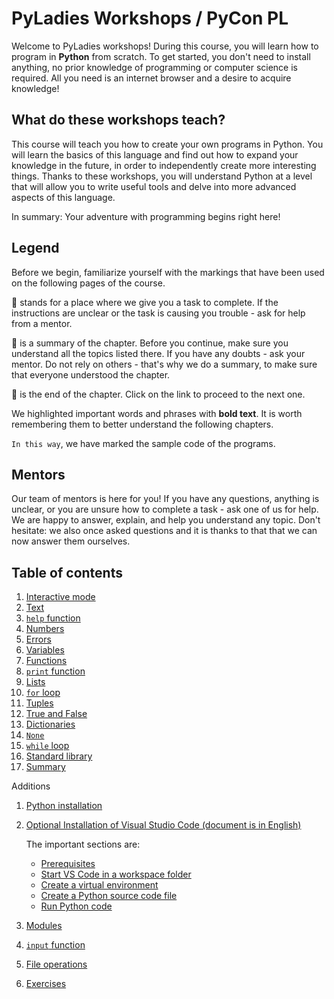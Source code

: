# PyLadies Workshops / PyCon PL

Welcome to PyLadies workshops! During this course, you will learn how to program in **Python** from scratch. To get started, you don't need to install anything, no prior knowledge of programming or computer science is required. All you need is an internet browser and a desire to acquire knowledge!

## What do these workshops teach?

This course will teach you how to create your own programs in Python. You will learn the basics of this language and find out how to expand your knowledge in the future, in order to independently create more interesting things. Thanks to these workshops, you will understand Python at a level that will allow you to write useful tools and delve into more advanced aspects of this language.

In summary: Your adventure with programming begins right here!

## Legend

Before we begin, familiarize yourself with the markings that have been used on the following pages of the course.

:snake: stands for a place where we give you a task to complete. If the instructions are unclear or the task is causing you trouble - ask for help from a mentor.

:pushpin: is a summary of the chapter. Before you continue, make sure you understand all the topics listed there. If you have any doubts - ask your mentor. Do not rely on others - that's why we do a summary, to make sure that everyone understood the chapter.

:checkered_flag: is the end of the chapter. Click on the link to proceed to the next one.

We highlighted important words and phrases with **bold text**. It is worth remembering them to better understand the following chapters.

`In this way`, we have marked the sample code of the programs.


## Mentors

Our team of mentors is here for you! If you have any questions, anything is unclear, or you are unsure how to complete a task - ask one of us for help. We are happy to answer, explain, and help you understand any topic. Don't hesitate: we also once asked questions and it is thanks to that that we can now answer them ourselves.

## Table of contents

1. [Interactive mode](./01_interactive_mode.md)
2. [Text](./02_text.md)
3. [`help` function](./03_help.md)
4. [Numbers](./04_numbers.md)
5. [Errors](./05_errors.md)
6. [Variables](./06_variables.md)
7. [Functions](./07_functions.md)
8. [`print` function](./08_print_function.md)
9. [Lists](./09_lists.md)
10. [`for` loop](./10_for_loop.md)
11. [Tuples](./11_tuples.md)
12. [True and False](./12_true_and_false.md)
13. [Dictionaries](./13_dictionaries.md)
14. [`None`](./14_none.md)
15. [`while` loop](./15_while_loop.md)
16. [Standard library](./16_standard_library.md)
17. [Summary](./17_summary.md)

Additions

1. [Python installation](./d01_python_installation.md)
2. [Optional Installation of Visual Studio Code (document is in English)](./d01_instalacja_pythona.md)

   The important sections are:
   - [Prerequisites](https://code.visualstudio.com/docs/python/python-tutorial#_prerequisites)
   - [Start VS Code in a workspace folder](https://code.visualstudio.com/docs/python/python-tutorial#_start-vs-code-in-a-workspace-folder)
   - [Create a virtual environment](https://code.visualstudio.com/docs/python/python-tutorial#_create-a-virtual-environment)
   - [Create a Python source code file](https://code.visualstudio.com/docs/python/python-tutorial#_create-a-python-source-code-file)
   - [Run Python code](https://code.visualstudio.com/docs/python/python-tutorial#_run-python-code)

3. [Modules](./d02_modules.md)
4. [`input` function](./d03_input.md)
5. [File operations](./d04_files.md)
6. [Exercises](./d05_exercises.md)
